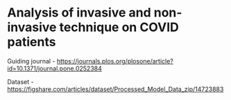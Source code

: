 # Analysis of invasive and non-invasive technique on COVID patients

Guiding journal - https://journals.plos.org/plosone/article?id=10.1371/journal.pone.0252384

Dataset - https://figshare.com/articles/dataset/Processed_Model_Data_zip/14723883
